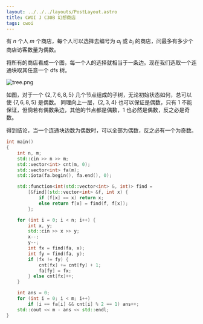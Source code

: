 ```yaml
---
layout: ../../../layouts/PostLayout.astro
title: CWOI J C30B 幻想商店
tags: cwoi
---
```


有 $n$ 个人 $m$ 个商店，每个人可以选择去编号为 $a_i$ 或 $b_i$ 的商店，问最多有多少个商店访客数量为偶数。

将所有的商店看成一个图，每一个人的选择就相当于一条边。现在我们选取一个连通块取其任意一个 dfs 树。 

![tree.png](https://s2.loli.net/2022/08/11/psyUeVBIY2vNkJD.png)

如图，对于一个 $\{2, 7, 6, 8, 5\}$ 几个节点组成的子树，无论初始状态如何，总可以使 $\{7, 6, 8, 5\}$ 是偶数。
同理向上一层，$\{2, 3, 4\}$ 也可以保证是偶数，只有 $1$ 不能保证，但倘若有偶数条边，其他的节点都是偶数，$1$ 也必然是偶数，反之必是奇数。

得到结论，当一个连通块边数为偶数时，可以全部为偶数，反之必有一个为奇数。

```cpp
int main()
{
    int n, m;
    std::cin >> n >> m;
    std::vector<int> cnt(m, 0);
    std::vector<int> fa(m);
    std::iota(fa.begin(), fa.end(), 0);

    std::function<int(std::vector<int> &, int)> find =
        [&find](std::vector<int> &f, int x) {
            if (f[x] == x) return x;
            else return f[x] = find(f, f[x]);
        };

    for (int i = 0; i < n; i++) {
        int x, y;
        std::cin >> x >> y;
        x--;
        y--;
        int fx = find(fa, x);
        int fy = find(fa, y);
        if (fx != fy) {
            cnt[fx] += cnt[fy] + 1;
            fa[fy] = fx;
        } else cnt[fx]++;
    }

    int ans = 0;
    for (int i = 0; i < m; i++)
        if (i == fa[i] && cnt[i] % 2 == 1) ans++;
    std::cout << m - ans << std::endl;
}
```
